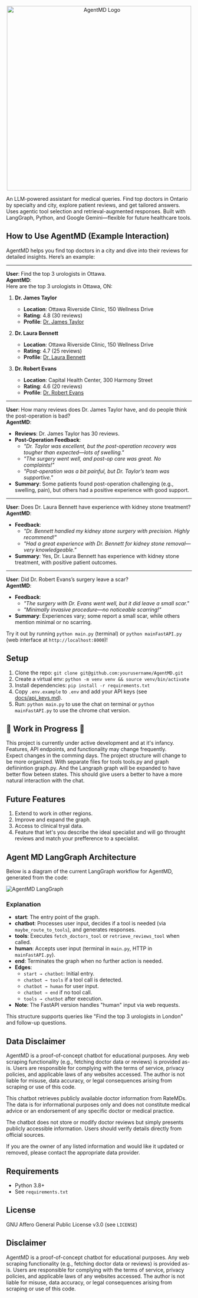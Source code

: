 <p align="center">
  <img src="images/Agent_MD_logo.png" alt="AgentMD Logo" width="500"/>
</p>
An LLM-powered assistant for medical queries. Find top doctors  in Ontario by specialty and city, explore patient reviews, and get tailored answers. Uses agentic tool selection and retrieval-augmented responses. Built with LangGraph, Python, and Google Gemini—flexible for future healthcare tools.

## How to Use AgentMD (Example Interaction)

AgentMD helps you find top doctors in a city and dive into their reviews for detailed insights. Here’s an example:

---

**User**: Find the top 3 urologists in Ottawa.  
**AgentMD**:  
Here are the top 3 urologists in Ottawa, ON:  

1. **Dr. James Taylor**  
   - **Location**: Ottawa Riverside Clinic, 150 Wellness Drive  
   - **Rating**: 4.8 (30 reviews)  
   - **Profile**: [Dr. James Taylor](https://www.examplemed.com/doctor-ratings/[id]/Dr-James-Taylor-Ottawa-ON.html)  

2. **Dr. Laura Bennett**  
   - **Location**: Ottawa Riverside Clinic, 150 Wellness Drive  
   - **Rating**: 4.7 (25 reviews)  
   - **Profile**: [Dr. Laura Bennett](https://www.examplemed.com/doctor-ratings/[id]/Dr-Laura-Bennett-Ottawa-ON.html)  

3. **Dr. Robert Evans**  
   - **Location**: Capital Health Center, 300 Harmony Street  
   - **Rating**: 4.6 (20 reviews)  
   - **Profile**: [Dr. Robert Evans](https://www.examplemed.com/doctor-ratings/[id]/Dr-Robert-Evans-Ottawa-ON.html)  

---

**User**: How many reviews does Dr. James Taylor have, and do people think the post-operation is bad?  
**AgentMD**:  
- **Reviews**: Dr. James Taylor has 30 reviews.  
- **Post-Operation Feedback**:  
  - _"Dr. Taylor was excellent, but the post-operation recovery was tougher than expected—lots of swelling."_  
  - _"The surgery went well, and post-op care was great. No complaints!"_  
  - _"Post-operation was a bit painful, but Dr. Taylor’s team was supportive."_  
- **Summary**: Some patients found post-operation challenging (e.g., swelling, pain), but others had a positive experience with good support.

---

**User**: Does Dr. Laura Bennett have experience with kidney stone treatment?  
**AgentMD**:  
- **Feedback**:  
  - _"Dr. Bennett handled my kidney stone surgery with precision. Highly recommend!"_  
  - _"Had a great experience with Dr. Bennett for kidney stone removal—very knowledgeable."_  
- **Summary**: Yes, Dr. Laura Bennett has experience with kidney stone treatment, with positive patient outcomes.

---

**User**: Did Dr. Robert Evans’s surgery leave a scar?  
**AgentMD**:  
- **Feedback**:  
  - _"The surgery with Dr. Evans went well, but it did leave a small scar."_  
  - _"Minimally invasive procedure—no noticeable scarring!"_  
- **Summary**: Experiences vary; some report a small scar, while others mention minimal or no scarring.

Try it out by running `python main.py` (terminal) or `python mainFastAPI.py` (web interface at `http://localhost:8000`)!

## Setup
1. Clone the repo: `git clone git@github.com:yourusername/AgentMD.git`
2. Create a virtual env: `python -m venv venv && source venv/bin/activate`
3. Install dependencies: `pip install -r requirements.txt`
4. Copy `.env.example` to `.env` and add your API keys (see [docs/api_keys.md](docs/api_keys.md)).
5. Run: `python main.py` to use the chat on terminal or `python mainFastAPI.py` to use the chrome chat version.

## 🚧 **Work in Progress** 🚧

This project is currently under active development and at it's infancy. Features, API endpoints, and functionality may change frequently.  
Expect changes in the comming days. The project structure will change to be more organized. With separate files for tools tools.py and graph defiinintion graph.py. And the Langraph graph will be expanded to have better flow beteen states. This should give users a better to have a more natural interaction with the chat.

## Future Features
1. Extend to work in other regions.
2. Improve and expand the graph.
3. Access to clinical tryal data.
4. Feature that let's you describe the ideal specialist and will go throught reviews and match your prefference to a specialist.

## Agent MD LangGraph Architecture

Below is a diagram of the current LangGraph workflow for AgentMD, generated from the code:

![AgentMD LangGraph](images/Agent_MD_graph.png)

### Explanation
- **start**: The entry point of the graph.
- **chatbot**: Processes user input, decides if a tool is needed (via `maybe_route_to_tools`), and generates responses.
- **tools**: Executes `fetch_doctors_tool` or `retrieve_reviews_tool` when called.
- **human**: Accepts user input (terminal in `main.py`, HTTP in `mainFastAPI.py`).
- **end**: Terminates the graph when no further action is needed.
- **Edges**: 
  - `start → chatbot`: Initial entry.
  - `chatbot → tools` if a tool call is detected.
  - `chatbot → human` for user input.
  - `chatbot → end` if no tool call.
  - `tools → chatbot` after execution.
- **Note**: The FastAPI version handles "human" input via web requests.

This structure supports queries like "Find the top 3 urologists in London" and follow-up questions.

## Data Disclaimer
AgentMD is a proof-of-concept chatbot for educational purposes. Any web scraping functionality (e.g., fetching doctor data or reviews) is provided as-is. Users are responsible for complying with the terms of service, privacy policies, and applicable laws of any websites accessed. The author is not liable for misuse, data accuracy, or legal consequences arising from scraping or use of this code.

This chatbot retrieves publicly available doctor information from RateMDs. The data is for informational purposes only and does not constitute medical advice or an endorsement of any specific doctor or medical practice. 

The chatbot does not store or modify doctor reviews but simply presents publicly accessible information. Users should verify details directly from official sources.

If you are the owner of any listed information and would like it updated or removed, please contact the appropriate data provider.

## Requirements
- Python 3.8+
- See `requirements.txt`

## License
GNU Affero General Public License v3.0 (see `LICENSE`)

## Disclaimer
AgentMD is a proof-of-concept chatbot for educational purposes. Any web scraping functionality (e.g., fetching doctor data or reviews) is provided as-is. Users are responsible for complying with the terms of service, privacy policies, and applicable laws of any websites accessed. The author is not liable for misuse, data accuracy, or legal consequences arising from scraping or use of this code.
